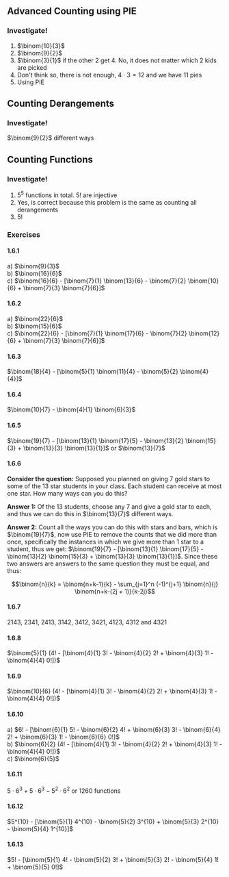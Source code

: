 ## Advanced Counting using PIE
### Investigate!
1. $\binom{10}{3}$
2. $\binom{9}{2}$
3. $\binom{3}{1}$ if the other 2 get 4. No, it does not matter which 2 kids are picked
4. Don't think so, there is not enough, $4 \cdot 3 = 12$ and we have 11 pies
5. Using PIE


## Counting Derangements
### Investigate!
$\binom{9}{2}$ different ways


## Counting Functions
### Investigate!
1. $5^5$ functions in total. $5!$ are injective
2. Yes, is correct because this problem is the same as counting all derangements
3. $5!$


### Exercises
#### 1.6.1
a) $\binom{9}{3}$  
b) $\binom{16}{6}$  
c) $\binom{16}{6} - [\binom{7}{1} \binom{13}{6} - \binom{7}{2} \binom{10}{6} + \binom{7}{3} \binom{7}{6}]$  


#### 1.6.2
a) $\binom{22}{6}$  
b) $\binom{15}{6}$  
c) $\binom{22}{6} - [\binom{7}{1} \binom{17}{6} - \binom{7}{2} \binom{12}{6} + \binom{7}{3} \binom{7}{6}]$  


#### 1.6.3
$\binom{18}{4} - [\binom{5}{1} \binom{11}{4} - \binom{5}{2} \binom{4}{4}]$


#### 1.6.4
$\binom{10}{7} - \binom{4}{1} \binom{6}{3}$


#### 1.6.5
$\binom{19}{7} - [\binom{13}{1} \binom{17}{5} - \binom{13}{2} \binom{15}{3} + \binom{13}{3} \binom{13}{1}]$ or $\binom{13}{7}$


#### 1.6.6
**Consider the question:** Supposed you planned on giving 7 gold stars to some of the 13 star students in your class. Each student can receive at most one star. How many ways can you do this?

**Answer 1:** Of the 13 students, choose any 7 and give a gold star to each, and thus we can do this in $\binom{13}{7}$ different ways.

**Answer 2:** Count all the ways you can do this with stars and bars, which is $\binom{19}{7}$, now use PIE to remove the counts that we did more than once, specifically the instances in which we give more than 1 star to a student, thus we get: $\binom{19}{7} - [\binom{13}{1} \binom{17}{5} - \binom{13}{2} \binom{15}{3} + \binom{13}{3} \binom{13}{1}]$. Since these two answers are answers to the same question they must be equal, and thus:
```math
\binom{n}{k} = \binom{n+k-1}{k} - \sum_{j=1}^n (-1)^{j+1} \binom{n}{j} \binom{n+k-(2j + 1)}{k-2j}
```


#### 1.6.7
2143, 2341, 2413, 3142, 3412, 3421, 4123, 4312 and 4321


#### 1.6.8
$\binom{5}{1} (4! - [\binom{4}{1} 3! - \binom{4}{2} 2! + \binom{4}{3} 1! - \binom{4}{4} 0!])$


#### 1.6.9
$\binom{10}{6} (4! - [\binom{4}{1} 3! - \binom{4}{2} 2! + \binom{4}{3} 1! - \binom{4}{4} 0!])$


#### 1.6.10
a) $6! - [\binom{6}{1} 5! - \binom{6}{2} 4! + \binom{6}{3} 3! - \binom{6}{4} 2! + \binom{6}{3} 1! - \binom{6}{6} 0!]$  
b) $\binom{6}{2} (4! - [\binom{4}{1} 3! - \binom{4}{2} 2! + \binom{4}{3} 1! - \binom{4}{4} 0!])$  
c) $\binom{6}{5}$  


#### 1.6.11
$5 \cdot 6^3 + 5 \cdot 6^3 - 5^2 \cdot 6^2$ or 1260 functions


#### 1.6.12
$5^{10} - [\binom{5}{1} 4^{10} - \binom{5}{2} 3^{10} + \binom{5}{3} 2^{10} - \binom{5}{4} 1^{10}]$  


#### 1.6.13
$5! - [\binom{5}{1} 4! - \binom{5}{2} 3! + \binom{5}{3} 2! - \binom{5}{4} 1! + \binom{5}{5} 0!]$  

